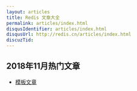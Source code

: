 ```yaml
---
layout: articles
title: Redis 文章大全
permalink: articles/index.html
disqusIdentifier: articles/index.html
disqusUrl: http://redis.cn/articles/index.html
discuzTid: 
---
```



## 2018年11月热门文章 ##

* [模板文章](/rediscn/articles/temp.html)
